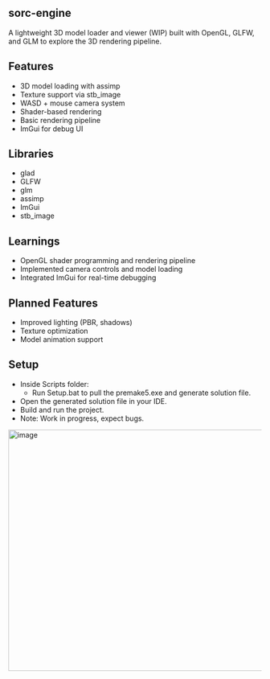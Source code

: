 ## sorc-engine
A lightweight 3D model loader and viewer (WIP) built with OpenGL, GLFW, and GLM to explore the 3D rendering pipeline.

## Features

- 3D model loading with assimp
- Texture support via stb_image
- WASD + mouse camera system
- Shader-based rendering
- Basic rendering pipeline
- ImGui for debug UI

## Libraries

- glad
- GLFW
- glm
- assimp
- ImGui
- stb_image

## Learnings

- OpenGL shader programming and rendering pipeline
- Implemented camera controls and model loading
- Integrated ImGui for real-time debugging

## Planned Features

- Improved lighting (PBR, shadows)
- Texture optimization
- Model animation support

## Setup

- Inside Scripts folder:
  - Run Setup.bat to pull the premake5.exe and generate solution file.
- Open the generated solution file in your IDE.
- Build and run the project.
- Note: Work in progress, expect bugs.


<img width="720" height="480" alt="image" src="https://github.com/user-attachments/assets/ecfed614-4a91-4bb3-a5e5-c28dd1cf7f07" />
